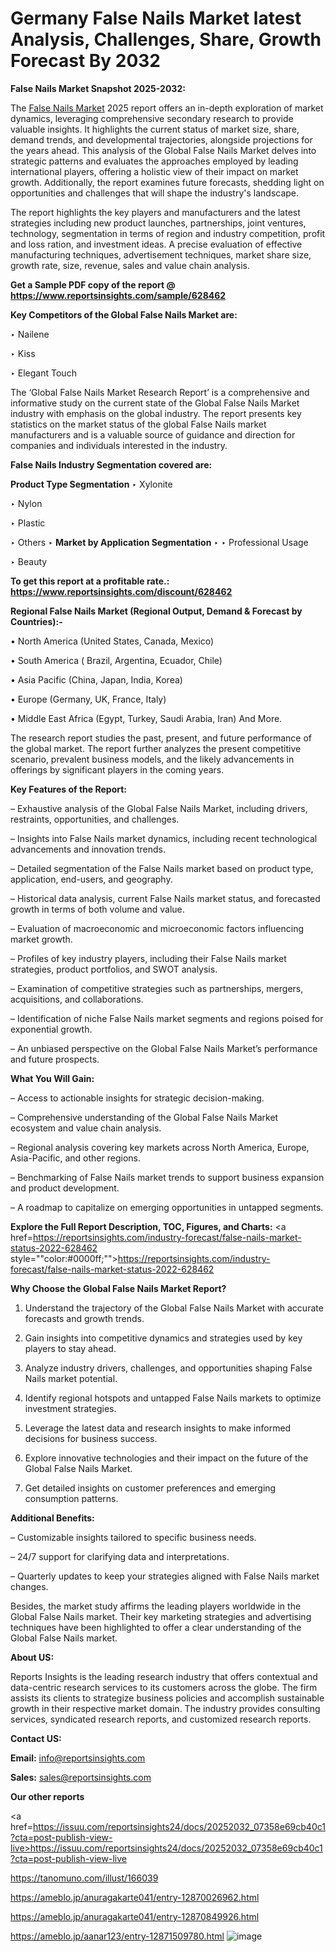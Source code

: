 # Germany False Nails Market latest Analysis, Challenges, Share, Growth Forecast By 2032

<strong>False Nails Market Snapshot 2025-2032:</strong>

The <a href=https://www.reportsinsights.com/sample/628462>False Nails Market</a> 2025 report offers an in-depth exploration of market dynamics, leveraging comprehensive secondary research to provide valuable insights. It highlights the current status of market size, share, demand trends, and developmental trajectories, alongside projections for the years ahead. This analysis of the Global False Nails Market delves into strategic patterns and evaluates the approaches employed by leading international players, offering a holistic view of their impact on market growth. Additionally, the report examines future forecasts, shedding light on opportunities and challenges that will shape the industry's landscape.

The report highlights the key players and manufacturers and the latest strategies including new product launches, partnerships, joint ventures, technology, segmentation in terms of region and industry competition, profit and loss ration, and investment ideas. A precise evaluation of effective manufacturing techniques, advertisement techniques, market share size, growth rate, size, revenue, sales and value chain analysis.

<strong>Get a Sample PDF copy of the report @ <a href=https://www.reportsinsights.com/sample/628462 style=color:#0000ff;>https://www.reportsinsights.com/sample/628462</a></strong>

<strong>Key Competitors of the Global False Nails Market are:</strong>

‣ Nailene

‣ Kiss

‣ Elegant Touch

The ‘Global False Nails Market Research Report’ is a comprehensive and informative study on the current state of the Global False Nails Market industry with emphasis on the global industry. The report presents key statistics on the market status of the global False Nails market manufacturers and is a valuable source of guidance and direction for companies and individuals interested in the industry.

<strong>False Nails Industry Segmentation covered are:</strong>

<strong>Product Type Segmentation</strong>
‣
Xylonite

‣ Nylon

‣ Plastic

‣ Others
‣ 
<strong>Market by Application Segmentation</strong>
‣
‣  Professional Usage

‣ Beauty

<strong>To get this report at a profitable rate.: <a href=https://www.reportsinsights.com/discount/628462 style=color:#0000ff;>https://www.reportsinsights.com/discount/628462</a></strong>

<strong>Regional False Nails Market (Regional Output, Demand &amp; Forecast by Countries):-</strong>

• North America (United States, Canada, Mexico)

• South America ( Brazil, Argentina, Ecuador, Chile)

• Asia Pacific (China, Japan, India, Korea)

• Europe (Germany, UK, France, Italy)

• Middle East Africa (Egypt, Turkey, Saudi Arabia, Iran) And More.

The research report studies the past, present, and future performance of the global market. The report further analyzes the present competitive scenario, prevalent business models, and the likely advancements in offerings by significant players in the coming years.

<strong>Key Features of the Report:</strong>

– Exhaustive analysis of the Global False Nails Market, including drivers, restraints, opportunities, and challenges.

– Insights into False Nails market dynamics, including recent technological advancements and innovation trends.

– Detailed segmentation of the False Nails market based on product type, application, end-users, and geography.

– Historical data analysis, current False Nails market status, and forecasted growth in terms of both volume and value.

– Evaluation of macroeconomic and microeconomic factors influencing market growth.

– Profiles of key industry players, including their False Nails market strategies, product portfolios, and SWOT analysis.

– Examination of competitive strategies such as partnerships, mergers, acquisitions, and collaborations.

– Identification of niche False Nails market segments and regions poised for exponential growth.

– An unbiased perspective on the Global False Nails Market’s performance and future prospects.

<strong>What You Will Gain:</strong>

– Access to actionable insights for strategic decision-making.

– Comprehensive understanding of the Global False Nails Market ecosystem and value chain analysis.

– Regional analysis covering key markets across North America, Europe, Asia-Pacific, and other regions.

– Benchmarking of False Nails market trends to support business expansion and product development.

– A roadmap to capitalize on emerging opportunities in untapped segments.

<strong>Explore the Full Report Description, TOC, Figures, and Charts:</strong>
<a href=https://reportsinsights.com/industry-forecast/false-nails-market-status-2022-628462 style=""color:#0000ff;"">https://reportsinsights.com/industry-forecast/false-nails-market-status-2022-628462</a>

<strong>Why Choose the Global False Nails Market Report?</strong>

1. Understand the trajectory of the Global False Nails Market with accurate forecasts and growth trends.

2. Gain insights into competitive dynamics and strategies used by key players to stay ahead.

3. Analyze industry drivers, challenges, and opportunities shaping False Nails market potential.

4. Identify regional hotspots and untapped False Nails markets to optimize investment strategies.

5. Leverage the latest data and research insights to make informed decisions for business success.

6. Explore innovative technologies and their impact on the future of the Global False Nails Market.

7. Get detailed insights on customer preferences and emerging consumption patterns.

<strong>Additional Benefits:</strong>

– Customizable insights tailored to specific business needs.

– 24/7 support for clarifying data and interpretations.

– Quarterly updates to keep your strategies aligned with False Nails market changes.

Besides, the market study affirms the leading players worldwide in the Global False Nails market. Their key marketing strategies and advertising techniques have been highlighted to offer a clear understanding of the Global False Nails market.

<strong><strong>About US</strong>:</strong>

Reports Insights is the leading research industry that offers contextual and data-centric research services to its customers across the globe. The firm assists its clients to strategize business policies and accomplish sustainable growth in their respective market domain. The industry provides consulting services, syndicated research reports, and customized research reports.

<strong>Contact US:</strong>

<p class=><b>Email:</b> <a href=mailto:info@reportsinsights.com>info@reportsinsights.com</a></p>
<p class=><b>Sales:</b> <a href=mailto:sales@reportsinsights.com>sales@reportsinsights.com</a></p>

<strong>Our other reports</strong>

<a href=https://issuu.com/reportsinsights24/docs/20252032_07358e69cb40c1?cta=post-publish-view-live>https://issuu.com/reportsinsights24/docs/20252032_07358e69cb40c1?cta=post-publish-view-live</a>

<a href=https://tanomuno.com/illust/166039>https://tanomuno.com/illust/166039</a>

<a href=https://ameblo.jp/anuragakarte041/entry-12870026962.html>https://ameblo.jp/anuragakarte041/entry-12870026962.html</a>

<a href=https://ameblo.jp/anuragakarte041/entry-12870849926.html>https://ameblo.jp/anuragakarte041/entry-12870849926.html</a>

<a href=https://ameblo.jp/aanar123/entry-12871509780.html>https://ameblo.jp/aanar123/entry-12871509780.html</a>
![image](https://github.com/user-attachments/assets/68df3240-c55a-44a7-9522-7d78fb850cc6)
